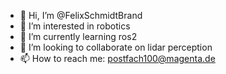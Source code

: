- 👋 Hi, I’m @FelixSchmidtBrand
- 👀 I’m interested in robotics
- 🌱 I’m currently learning ros2
- 💞️ I’m looking to collaborate on lidar perception
- 📫 How to reach me: postfach100@magenta.de

<!---
FelixSchmidtBrand/FelixSchmidtBrand is a ✨ special ✨ repository because its `README.md` (this file) appears on your GitHub profile.
You can click the Preview link to take a look at your changes.
--->
